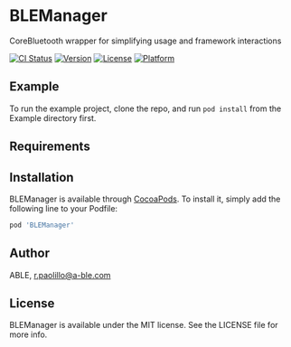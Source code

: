 # BLEManager

CoreBluetooth wrapper for simplifying usage and framework interactions

[![CI Status](https://img.shields.io/travis/BLEManager/BLEManager.svg?style=flat)](https://travis-ci.org/BLEManager/BLEManager)
[![Version](https://img.shields.io/cocoapods/v/BLEManager.svg?style=flat)](https://cocoapods.org/pods/BLEManager)
[![License](https://img.shields.io/cocoapods/l/BLEManager.svg?style=flat)](https://cocoapods.org/pods/BLEManager)
[![Platform](https://img.shields.io/cocoapods/p/BLEManager.svg?style=flat)](https://cocoapods.org/pods/BLEManager)

## Example

To run the example project, clone the repo, and run `pod install` from the Example directory first.

## Requirements

## Installation

BLEManager is available through [CocoaPods](https://cocoapods.org). To install
it, simply add the following line to your Podfile:

```ruby
pod 'BLEManager'
```

## Author

ABLE, r.paolillo@a-ble.com

## License

BLEManager is available under the MIT license. See the LICENSE file for more info.
